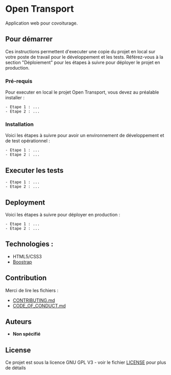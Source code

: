 # Open Transport

Application web pour covoiturage. 

## Pour démarrer

Ces instructions permettent d'executer une copie du projet en local sur votre poste de travail pour le développement et les tests. Référez-vous à la section "Déploiement" pour les étapes à suivre pour déployer le projet en production.

### Pré-requis

Pour executer en local le projet Open Transport, vous devez au préalable installer :

```
- Etape 1 : ...
- Etape 2 : ...

```

### Installation

Voici les étapes à suivre pour avoir un environnement de développement et de test opérationnel :


```
- Etape 1 : ...  
- Etape 2 : ...
```



## Executer les tests

```
- Etape 1 : ...  
- Etape 2 : ...
```


## Deployment

Voici les étapes à suivre pour déployer en production :

```
- Etape 1 : ...  
- Etape 2 : ...
```

## Technologies :

* HTML5/CSS3
* [Boostrap](https://getbootstrap.com/)

## Contribution

Merci de lire les fichiers :
* [CONTRIBUTING.md](https://github.com/OpenClassrooms-Student-Center/7688581-Expert-Git-GitHub/blob/main/CONTRIBUTING.md)
* [CODE_OF_CONDUCT.md](https://github.com/OpenClassrooms-Student-Center/7688581-Expert-Git-GitHub/blob/main/CONTRIBUTING.md) 

## Auteurs

* **Non spécifié**

## License

Ce projet est sous la licence GNU GPL V3 - voir le fichier [LICENSE](https://github.com/OpenClassrooms-Student-Center/7688581-Expert-Git-GitHub/blob/main/LICENSE) pour plus de détails